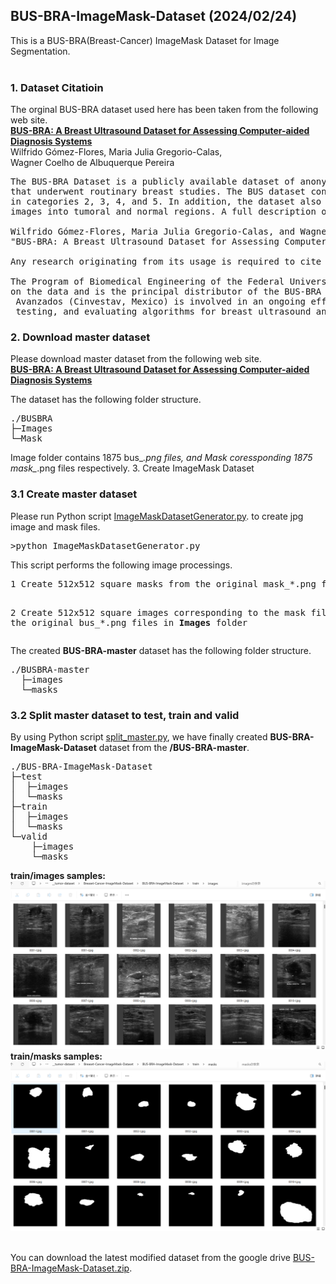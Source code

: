 <h2>BUS-BRA-ImageMask-Dataset (2024/02/24)</h2>
This is a BUS-BRA(Breast-Cancer) ImageMask Dataset for Image Segmentation.<br>  
<br>
<h3>1. Dataset Citatioin</h3>
The orginal BUS-BRA dataset used here has been taken from the following web site.<br>
<a href="https://zenodo.org/records/8231412"><b>BUS-BRA: A Breast Ultrasound Dataset for Assessing Computer-aided Diagnosis Systems</b>
</a>
<br>
Wilfrido Gómez-Flores, Maria Julia Gregorio-Calas,<br>
Wagner Coelho de Albuquerque Pereira<br>

<pre>
The BUS-BRA Dataset is a publicly available dataset of anonymized breast ultrasound (BUS) images of 1,064 patients 
that underwent routinary breast studies. The BUS dataset contains biopsy-proven tumor cases and BI-RADS annotations 
in categories 2, 3, 4, and 5. In addition, the dataset also contains ground truth delineations that divide the BUS 
images into tumoral and normal regions. A full description of the BUS-BRA dataset can be found in the following article:

Wilfrido Gómez-Flores, Maria Julia Gregorio-Calas, and Wagner Coelho de Albuquerque Pereira, 
"BUS-BRA: A Breast Ultrasound Dataset for Assessing Computer-aided Diagnosis Systems," Medical Physics, 2023. (In revision)

Any research originating from its usage is required to cite this paper.

The Program of Biomedical Engineering of the Federal University of Rio de Janeiro (PEB/COPPE-UFRJ, Brazil) has a copyright 
on the data and is the principal distributor of the BUS-BRA Dataset. In addition, the Centro de Investigación y de Estudios
 Avanzados (Cinvestav, Mexico) is involved in an ongoing effort to develop this dataset to aid research efforts in developing, 
 testing, and evaluating algorithms for breast ultrasound analysis.
</pre>


<h3>
2. Download master dataset
</h3>
Please download master dataset from the following web site.<br>
<a href="https://zenodo.org/records/8231412"><b>BUS-BRA: A Breast Ultrasound Dataset for Assessing Computer-aided Diagnosis Systems</b>
</a>

The dataset has the following folder structure.<br>
<pre>
./BUSBRA
├─Images
└─Mask
</pre>
Image folder contains 1875 bus_*.png files, and Mask coressponding 1875 mask_*.png files respectively.
3. Create ImageMask Dataset
</h3>
<h3>
3.1 Create master dataset
</h3>
Please run Python script <a href="./generator/ImageMaskDatasetGenerator.py">ImageMaskDatasetGenerator.py</a>.
to create jpg image and mask files.<br>
<pre>
>python ImageMaskDatasetGenerator.py
</pre>
This script performs the following image processings.<br>
<pre>
1 Create 512x512 square masks from the original mask_*.png files in <b>Masks</b> folder. 

2 Create 512x512 square images corresponding to the mask files from the original bus_*.png files in <b>Images</b> folder
</pre>
The created <b>BUS-BRA-master</b> dataset has the following folder structure.<br>

<pre>
./BUSBRA-master
  ├─images
  └─masks
</pre>



<h3>
3.2 Split master dataset to test, train and valid 
</h3>
By using Python script <a href="./generator/split_master.py">split_master.py</a>,
 we have finally created <b>BUS-BRA-ImageMask-Dataset</b> dataset from the <b>/BUS-BRA-master</b>.<br>
<pre>
./BUS-BRA-ImageMask-Dataset
├─test
│  ├─images
│  └─masks
├─train
│  ├─images
│  └─masks
└─valid
    ├─images
    └─masks
</pre>

<b>train/images samples:</b><br>
<img src="./asset/train_images_sample.png" width="1024" height="auto">
<br>
<b>train/masks samples:</b><br>
<img src="./asset/train_masks_sample.png"  width="1024" height="auto">
<br>
<br>

You can download the latest modified dataset from the google drive 
<a href="https://drive.google.com/file/d/1SafNtMgHlr_0fludiIxpaRNqwA7muQKr/view?usp=sharing">
BUS-BRA-ImageMask-Dataset.zip</a>.


